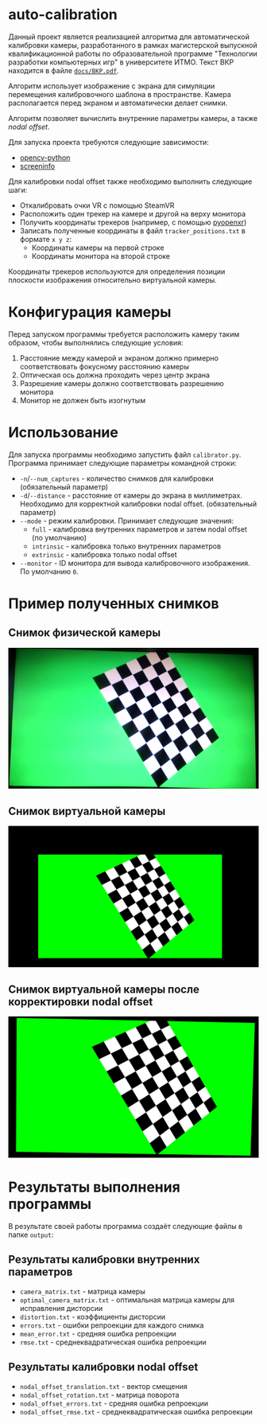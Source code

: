 # auto-calibration
Данный проект является реализацией алгоритма для автоматической калибровки камеры, разработанного в рамках магистерской выпускной квалификационной работы по образовательной программе "Технологии разработки компьютерных игр" в университете ИТМО. Текст ВКР находится в файле [`docs/ВКР.pdf`](https://github.com/Azmalent/auto-calibration/tree/main/docs/ВКР.pdf).

Алгоритм использует изображение с экрана для симуляции перемещения калибровочного шаблона в пространстве. Камера располагается перед экраном и автоматически делает снимки. 

Алгоритм позволяет вычислить внутренние параметры камеры, а также *nodal offset*.

Для запуска проекта требуются следующие зависимости:
- [opencv-python](https://pypi.org/project/opencv-python/)
- [screeninfo](https://pypi.org/project/screeninfo/)

Для калибровки nodal offset также необходимо выполнить следующие шаги:
- Откалибровать очки VR с помощью SteamVR
- Расположить один трекер на камере и другой на верху монитора
- Получить координаты трекеров (например, с помощью [pyopenxr](https://pypi.org/project/pyopenxr/))
- Записать полученные координаты в файл `tracker_positions.txt` в формате `x y z`:
    - Координаты камеры на первой строке
    - Координаты монитора на второй строке

Координаты трекеров используются для определения позиции плоскости изображения относительно виртуальной камеры.

# Конфигурация камеры
Перед запуском программы требуется расположить камеру таким образом, чтобы выполнялись следующие условия:
1. Расстояние между камерой и экраном должно примерно соответствовать фокусному расстоянию камеры
2. Оптическая ось должна проходить через центр экрана
3. Разрешение камеры должно соответствовать разрешению монитора
4. Монитор не должен быть изогнутым

# Использование
Для запуска программы необходимо запустить файл `calibrator.py`.
Программа принимает следующие параметры командной строки:
- `-n`/`--num_captures` - количество снимков для калибровки (обязательный параметр)
- `-d`/`--distance` - расстояние от камеры до экрана в миллиметрах. Необходимо для корректной калибровки nodal offset. (обязательный параметр)
- `--mode` - режим калибровки. Принимает следующие значения:
    - `full` - калибровка внутренних параметров и затем nodal offset (по умолчанию)
    - `intrinsic` - калибровка только внутренних параметров
    - `extrinsic` - калибровка только nodal offset
- `--monitor` - ID монитора для вывода калибровочного изображения. По умолчанию `0`.

# Пример полученных снимков
## Снимок физической камеры
![Physical snapshot](docs/physical.png)

## Снимок виртуальной камеры
![Virtual snapshot](docs/virtual.png)

## Снимок виртуальной камеры после корректировки nodal offset
![Corrected snapshot](docs/virtual_corrected.png)

# Результаты выполнения программы
В результате своей работы программа создаёт следующие файлы в папке `output`:

## Результаты калибровки внутренних параметров
- `camera_matrix.txt` - матрица камеры
- `optimal_camera_matrix.txt` - оптимальная матрица камеры для исправления дисторсии
- `distortion.txt` - коэффициенты дисторсии
- `errors.txt` - ошибки репроекции для каждого снимка
- `mean_error.txt` - средняя ошибка репроекции
- `rmse.txt` - среднеквадратическая ошибка репроекции

## Результаты калибровки nodal offset
- `nodal_offset_translation.txt` - вектор смещения
- `nodal_offset_rotation.txt` - матрица поворота
- `nodal_offset_errors.txt` - средняя ошибка репроекции
- `nodal_offset_rmse.txt` - среднеквадратическая ошибка репроекции